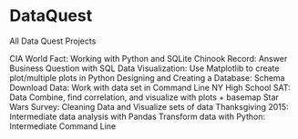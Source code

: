 # DataQuest
All Data Quest Projects

CIA World Fact: Working with Python and SQLite
Chinook Record: Answer Business Question with SQL
Data Visualization: Use Matplotlib to create plot/multiple plots in Python
Designing and Creating a Database: Schema
Download Data: Work with data set in Command Line
NY High School SAT: Data Combine, find correlation, and visualize with plots + basemap
Star Wars Survey: Cleaning Data and Visualize sets of data
Thanksgiving 2015: Intermediate data analysis with Pandas
Transform data with Python: Intermediate Command Line
